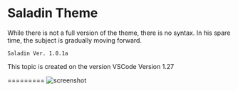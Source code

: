 # Saladin Theme

While there is not a full version of the theme, there is no syntax. 
In his spare time, the subject is gradually moving forward.

`Saladin Ver. 1.0.1a`

This topic is created on the version VSCode Version 1.27

=========
![screenshot](./screenshot.png)

